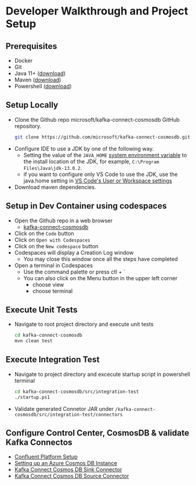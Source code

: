# Developer Walkthrough and Project Setup

## Prerequisites
* Docker
* Git
* Java 11+ ([download](https://www.oracle.com/java/technologies/javase-jdk11-downloads.html))
* Maven ([download](https://maven.apache.org/download.cgi))
* Powershell ([download](https://docs.microsoft.com/en-us/powershell/scripting/install/installing-powershell?view=powershell-7.1))

## Setup Locally
* Clone the Github repo microsoft/kafka-connect-cosmosdb GitHub repository.
  ```bash
  git clone https://github.com/microsoft/kafka-connect-cosmosdb.git
  ```
* Configure IDE to use a JDK by one of the following way.
  * Setting the value of the `JAVA_HOME` [system environment variable](https://docs.oracle.com/cd/E19182-01/821-0917/inst_jdk_javahome_t/index.html) to the install location of the JDK, for example, `C:\Program Files\Java\jdk-13.0.2`. 
  * if you want to configure only VS Code to use the JDK, use the java.home setting in [VS Code's User or Workspace settings](https://code.visualstudio.com/docs/getstarted/settings)
* Download maven dependencies.

## Setup in Dev Container using codespaces
* Open the Github repo in a web browser 
  * [kafka-connect-cosmosdb](https://github.com/microsoft/kafka-connect-cosmosdb)
* Click on the `Code` button
* Click on `Open with Codespaces`
* Click on the `New codespace` button
* Codespaces will display a Creation Log window
  * You may close this window once all the steps have completed
* Open a terminal in Codespaces
  * Use the command palette or press ctl + `
  * You can also click on the Menu button in the upper left corner
    * choose view
    * choose terminal

## Execute Unit Tests
* Navigate to root project directory and execute unit tests
  ```bash
  cd kafka-connect-cosmosdb
  mvn clean test
  ```

## Execute Integration Test 
* Navigate to project directory and excecute startup script in powershell terminal
  ```bash
  cd kafka-connect-cosmosdb/src/integration-test
  ./startup.ps1
  ```
* Validate generated Connetor JAR under `/kafka-connect-cosmosdb/src/integration-test/connectors`

## Configure Control Center, CosmosDB & validate Kafka Connectos
* [Confluent Platform Setup](https://github.com/microsoft/kafka-connect-cosmosdb/blob/dev/doc/Confluent_Platform_Setup.md)
* [Setting up an Azure Cosmos DB Instance](https://github.com/microsoft/kafka-connect-cosmosdb/blob/dev/doc/CosmosDB_Setup.md)
* [Kafka Connect Cosmos DB Sink Connector](https://github.com/microsoft/kafka-connect-cosmosdb/blob/dev/doc/README_Sink.md)
* [Kafka Connect Cosmos DB Source Connector
](https://github.com/microsoft/kafka-connect-cosmosdb/blob/dev/doc/README_Source.md)
